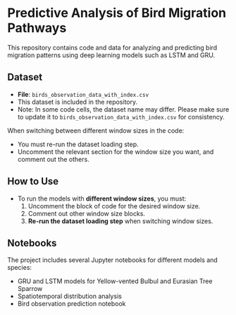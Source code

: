 # Predictive Analysis of Bird Migration Pathways

This repository contains code and data for analyzing and predicting bird migration patterns using deep learning models such as LSTM and GRU.

## Dataset

- **File**: `birds_observation_data_with_index.csv`
- This dataset is included in the repository.
- Note: In some code cells, the dataset name may differ. Please make sure to update it to `birds_observation_data_with_index.csv` for consistency.

When switching between different window sizes in the code:
- You must re-run the dataset loading step.
- Uncomment the relevant section for the window size you want, and comment out the others.


## How to Use

- To run the models with **different window sizes**, you must:
  1. Uncomment the block of code for the desired window size.
  2. Comment out other window size blocks.
  3. **Re-run the dataset loading step** when switching window sizes.

## Notebooks

The project includes several Jupyter notebooks for different models and species:
- GRU and LSTM models for Yellow-vented Bulbul and Eurasian Tree Sparrow
- Spatiotemporal distribution analysis
- Bird observation prediction notebook

